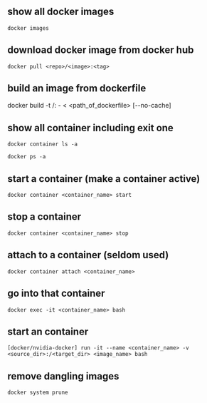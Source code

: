 ## show all docker images
```
docker images
```

## download docker image from docker hub
```
docker pull <repo>/<image>:<tag>
```

## build an image from dockerfile
docker build -t <repo>/<name>:<tag> - < <path_of_dockerfile> [--no-cache] 

## show all container including exit one
```
docker container ls -a
```
```
docker ps -a
```

## start a container (make a container active)
```
docker container <container_name> start 
```

## stop a container
```
docker container <container_name> stop
```

## attach to a container (seldom used)
```
docker container attach <container_name>
```

## go into that container 
```
docker exec -it <container_name> bash
```

## start an container 
```
[docker/nvidia-docker] run -it --name <container_name> -v <source_dir>:/<target_dir> <image_name> bash
```

## remove dangling images
```
docker system prune
```
